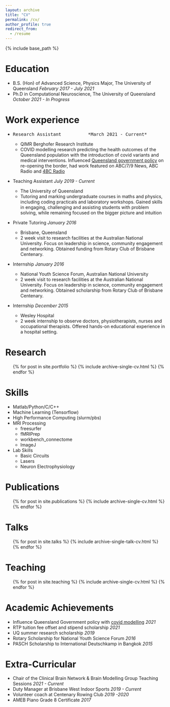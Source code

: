 ```yaml
---
layout: archive
title: "CV"
permalink: /cv/
author_profile: true
redirect_from:
  - /resume
---
```


{% include base_path %}

Education
======
* B.S. (Hon) of Advanced Science, Physics Major, The University of Queensland         *February 2017 - July 2021*
* Ph.D in Computational Neuroscience, The University of Queensland                    *October 2021 - In Progress*

Work experience
======
* <pre>Research Assistant          *March 2021 - Current*</pre>
  * QIMR Berghofer Research Institute
  * COVID modelling research predicting the health outcomes of the Queensland population with the introduction of covid variants and medical interventions. Influenced [Queensland government policy](https://www.covid19.qld.gov.au/__data/assets/pdf_file/0030/216939/qimr-berghofer-modelling-covid-in-qld-report.pdf) on re-opening the border, had work featured on ABC/7/9 News, ABC Radio and [4BC Radio](https://www.4bc.com.au/hundreds-of-queenslanders-could-die-as-state-reopens-borders-modelling-predicts/)

* Teaching Assistant                                                                 *July 2019 - Current*
  * The University of Queensland 
  * Tutoring and marking undergraduate courses in maths and physics, including coding practicals and laboratory workshops. Gained skills in engaging, challenging and assisting students with problem solving, while remaining focused on the bigger picture and intuition


* Private Tutoring                                                                   *January 2016* 
  * Brisbane, Queensland
  * 2 week visit to research facilities at the Australian National University. Focus on leadership in science,
community engagement and networking. Obtained funding from Rotary Club of Brisbane Centenary.

* Internship                                                                         *January 2016* 
  * National Youth Science Forum, Australian National University
  * 2 week visit to research facilities at the Australian National University. Focus on leadership in science, community engagement and networking. Obtained scholarship from Rotary Club of Brisbane Centenary.


* Internship                                                                         *December 2015* 
  * Wesley Hospital
  * 2 week internship to observe doctors, physiotherapists, nurses and occupational therapists. Offered hands-on educational experience in a hospital setting.
  
Research
======
  <ul>{% for post in site.portfolio %}
    {% include archive-single-cv.html %}
  {% endfor %}</ul>

Skills
======
* Matlab/Python/C/C++
* Machine Learning (Tensorflow)
* High Performance Computing (slurm/pbs)
* MRI Processing
  * freesurfer
  * fMRIPrep
  * workbench_connectome
  * ImageJ
* Lab Skills
  * Basic Circuits 
  * Lasers
  * Neuron Electrophysiology 

Publications
======
  <ul>{% for post in site.publications %}
    {% include archive-single-cv.html %}
  {% endfor %}</ul>
  
Talks
======
  <ul>{% for post in site.talks %}
    {% include archive-single-talk-cv.html %}
  {% endfor %}</ul>
  
Teaching
======
  <ul>{% for post in site.teaching %}
    {% include archive-single-cv.html %}
  {% endfor %}</ul>
  
Academic Achievements
======
* Influence Queensland Government policy with [covid modelling](https://www.covid19.qld.gov.au/__data/assets/pdf_file/0030/216939/qimr-berghofer-modelling-covid-in-qld-report.pdf)                                    *2021*
* RTP tuition fee offset and stipend scholarship                                     *2021*
* UQ summer research scholarship                                                     *2019*
* Rotary Scholarship for National Youth Science Forum                                *2016*
* PASCH Scholarship to International Deutschkamp in Bangkok                          *2015*

Extra-Curricular
======
* Chair of the Clinical Brain Network & Brain Modelling Group Teaching Sessions      *2021 - Current*
* Duty Manager at Brisbane West Indoor Sports                                        *2019 - Current*
* Volunteer coach at Centenary Rowing Club                                           *2019 -2020*
* AMEB Piano Grade 8 Certificate                                                     *2017*
